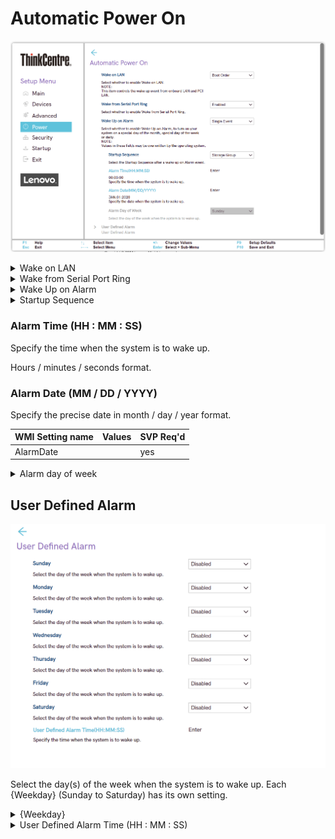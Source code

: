 # Automatic Power On #

![](./img/tc_automatic_power_on.png)

<details><summary>Wake on LAN</summary>

Controls the wake up event from onboard LAN and PCI LAN.

Options:

1.  **Enabled** - Default.
2.  Disabled - disables Wake on LAN.

| WMI Setting name | Values | Locked by SVP |
|:---|:---|:---|
| WakeonLAN | Primary, Automatic, Disabled | yes |


</details>

<details><summary>Wake from Serial Port Ring</summary>

Select whether to enable Wake from Serial Port Ring.

Options:

1. **Enabled** - Default.
2. Disabled.

| WMI Setting name | Values | Locked by SVP |
|:---|:---|:---|
| WakefromSerialPortRing | Primary, Automatic, Disabled | yes |


</details>


<details><summary>Wake Up on Alarm</summary>

Options to turn on your system on a specific day of the month, specific day of the week, or daily at a given time.

A single wake up event, or series of alarm events, can also be defined.

!!! info ""
    Selecting `User Defined` enables the `User Defined Alarm` settings.

!!! info ""
    Values in these fields may be overwritten by the operating system.

Options:

1.  **Disabled** - Default.
2.  User Defined - a series of alarm events.
3.  Single Event
4.  Daily Event
5.  Weekly Event

| WMI Setting name | Values | Locked by SVP |
|:---|:---|:---|
| WakeUponAlarm |  | yes |


</details>

<details><summary>Startup Sequence</summary>

Select the startup sequence after a Wake Up on Alarm event.

Options:

1.  **Primary** - enables primary startup sequence. Default.
1.  Automatic - disables automatic selection of startup sequence.
1.  Boot Order.
1.  Network Group.
1.  Storage Group.
1.  SATA 1.
1.  SATA 2.
1.  SATA 3.
1.  SATA 4.
1.  M.2 Drive 1.
1.  M.2 Drive 2.
1.  PCIe Drive 1.
1.  PCIe Drive 2.
1.  VMD.
1.  USB HDD.
1.  USB CDROM.
1.  Network 1. 
1.  Network 2.
1.  Network 3. 
1.  Network 4.
1.  Network 5. 
1.  Network 6.
1.  Network 7.

| WMI Setting name | Values | Locked by SVP |
|:---|:---|:---|
| StartupSequence | Primary, Automatic, etc | yes_no |


</details>

### Alarm Time (HH : MM : SS) ###

Specify the time when the system is to wake up.

Hours / minutes / seconds format.

<!-- SIMULATOR DOES NOT SUPPORT -->

### Alarm Date (MM / DD / YYYY) ###

Specify the precise date in month / day / year format.


| WMI Setting name | Values | SVP Req'd |
|:---|:---|:---|
| AlarmDate  |  | yes |


<details><summary>Alarm day of week</summary>

Options:

1. **Sunday** - Default.
2. Monday.
3. Tuesday.
4. Wednesday.
5. Thursday.
6. Friday.
7. Saturday.

| WMI Setting name | Values | Locked by SVP |
|:---|:---|:---|
| AlarmDayofWeek  | Sunday, Monday, Tuesday, Wednesday, Thursday, Friday, Saturday | yes |


</details>

## User Defined Alarm ##

![](./img/tc_user_defined_alarm.png)

Select the day(s) of the week when the system is to wake up. Each {Weekday} (Sunday to Saturday) has its own setting.

<details><summary>{Weekday}</summary>

Options:

1.  **Disabled** - disables wake-up. Default.
2.  Enabled - enables wake-up.

| WMI Setting name | Values | Locked by SVP |
|:---|:---|:---|
| UserDefinedAlarmFriday | Disabled, Enabled | yes |

!!! info ""
    The WMI setting name for the wake-up timer week shown here is for Friday. For the other weekdays replace `Friday` with the weekday's name.


</details>

<details><summary>User Defined Alarm Time (HH : MM : SS)</summary>

Specify the time when the system is to wake up.

| WMI Setting name | Values | Locked by SVP |
|:---|:---|:---|
| UserDefinedAlarmTime |  | yes |


</details>
